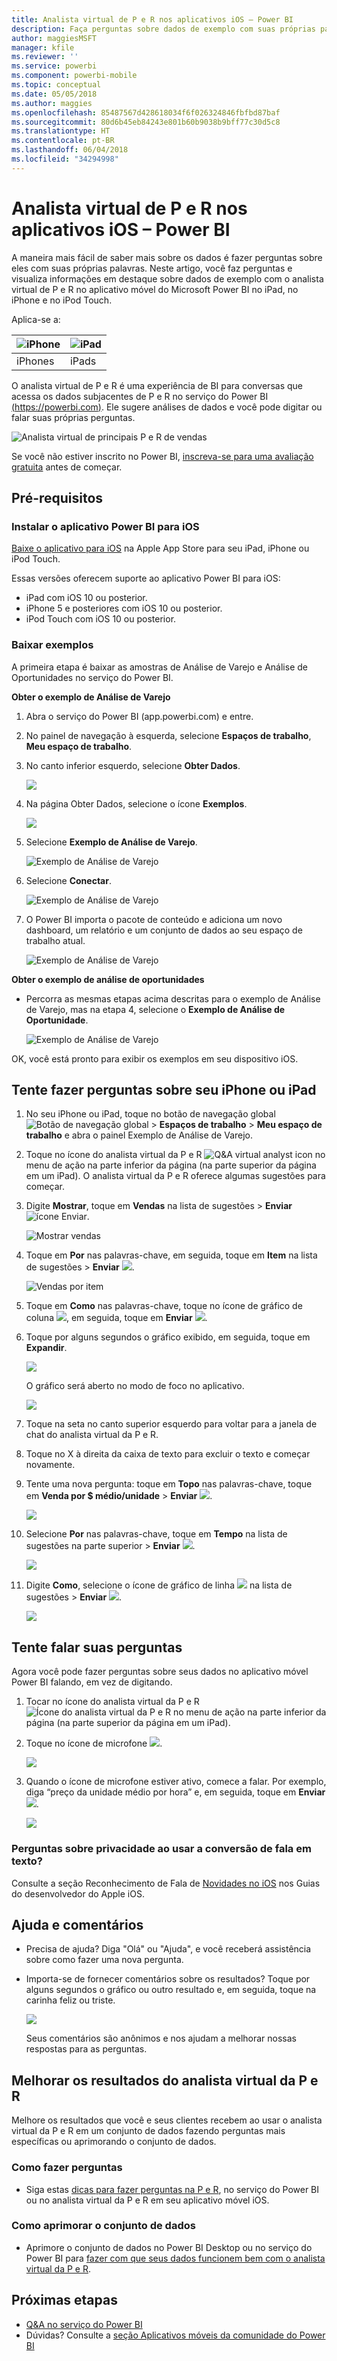```yaml
---
title: Analista virtual de P e R nos aplicativos iOS – Power BI
description: Faça perguntas sobre dados de exemplo com suas próprias palavras com o analista virtual de P e R no aplicativo móvel do Power BI em seu dispositivo iOS.
author: maggiesMSFT
manager: kfile
ms.reviewer: ''
ms.service: powerbi
ms.component: powerbi-mobile
ms.topic: conceptual
ms.date: 05/05/2018
ms.author: maggies
ms.openlocfilehash: 85487567d428618034f6f026324846fbfbd87baf
ms.sourcegitcommit: 80d6b45eb84243e801b60b9038b9bff77c30d5c8
ms.translationtype: HT
ms.contentlocale: pt-BR
ms.lasthandoff: 06/04/2018
ms.locfileid: "34294998"
---
```

# <a name="qa-virtual-analyst-in-ios-apps---power-bi"></a>Analista virtual de P e R nos aplicativos iOS – Power BI

A maneira mais fácil de saber mais sobre os dados é fazer perguntas sobre eles com suas próprias palavras. Neste artigo, você faz perguntas e visualiza informações em destaque sobre dados de exemplo com o analista virtual de P e R no aplicativo móvel do Microsoft Power BI no iPad, no iPhone e no iPod Touch. 

Aplica-se a:

| ![iPhone](media/mobile-apps-ios-qna/iphone-logo-50-px.png) | ![iPad](media/mobile-apps-ios-qna/ipad-logo-50-px.png) |
|:--- |:--- |
| iPhones |iPads |

O analista virtual de P e R é uma experiência de BI para conversas que acessa os dados subjacentes de P e R no serviço do Power BI [(https://powerbi.com)](https://powerbi.com). Ele sugere análises de dados e você pode digitar ou falar suas próprias perguntas.

![Analista virtual de principais P e R de vendas](media/mobile-apps-ios-qna/power-bi-ios-q-n-a-top-sale-intro.png)

Se você não estiver inscrito no Power BI, [inscreva-se para uma avaliação gratuita](https://app.powerbi.com/signupredirect?pbi_source=web) antes de começar.

## <a name="prerequisites"></a>Pré-requisitos

### <a name="install-the-power-bi-for-ios-app"></a>Instalar o aplicativo Power BI para iOS
[Baixe o aplicativo para iOS](http://go.microsoft.com/fwlink/?LinkId=522062 "Baixe o aplicativo para iPhone") na Apple App Store para seu iPad, iPhone ou iPod Touch.

Essas versões oferecem suporte ao aplicativo Power BI para iOS:
- iPad com iOS 10 ou posterior.
- iPhone 5 e posteriores com iOS 10 ou posterior. 
- iPod Touch com iOS 10 ou posterior.

### <a name="download-samples"></a>Baixar exemplos
A primeira etapa é baixar as amostras de Análise de Varejo e Análise de Oportunidades no serviço do Power BI.

**Obter o exemplo de Análise de Varejo**

1. Abra o serviço do Power BI (app.powerbi.com) e entre.

2. No painel de navegação à esquerda, selecione **Espaços de trabalho**, **Meu espaço de trabalho**.

3. No canto inferior esquerdo, selecione **Obter Dados**.
   
    ![](media/mobile-apps-ios-qna/power-bi-get-data.png)

3. Na página Obter Dados, selecione o ícone **Exemplos**.
   
   ![](media/mobile-apps-ios-qna/power-bi-samples-icon.png)

4. Selecione **Exemplo de Análise de Varejo**.
 
    ![Exemplo de Análise de Varejo](media/mobile-apps-ios-qna/power-bi-rs.png)
 
8. Selecione **Conectar**.  
  
   ![Exemplo de Análise de Varejo](media/mobile-apps-ios-qna/retail16.png)
   
5. O Power BI importa o pacote de conteúdo e adiciona um novo dashboard, um relatório e um conjunto de dados ao seu espaço de trabalho atual.
   
   ![Exemplo de Análise de Varejo](media/mobile-apps-ios-qna/power-bi-service-retail-sample.png)

**Obter o exemplo de análise de oportunidades**

- Percorra as mesmas etapas acima descritas para o exemplo de Análise de Varejo, mas na etapa 4, selecione o **Exemplo de Análise de Oportunidade**.

    ![Exemplo de Análise de Varejo](media/mobile-apps-ios-qna/power-bi-oa.png)
  
OK, você está pronto para exibir os exemplos em seu dispositivo iOS.

## <a name="try-asking-questions-on-your-iphone-or-ipad"></a>Tente fazer perguntas sobre seu iPhone ou iPad
1. No seu iPhone ou iPad, toque no botão de navegação global ![Botão de navegação global](media/mobile-ipad-app-get-started/power-bi-iphone-global-nav-button.png)  >  **Espaços de trabalho**  >  **Meu espaço de trabalho** e abra o painel Exemplo de Análise de Varejo.

2. Toque no ícone do analista virtual da P e R ![Q&A virtual analyst icon](media/mobile-apps-ios-qna/power-bi-ios-q-n-a-icon.png) no menu de ação na parte inferior da página (na parte superior da página em um iPad).
     O analista virtual da P e R oferece algumas sugestões para começar.
3. Digite **Mostrar**, toque em **Vendas** na lista de sugestões > **Enviar** ![ícone Enviar](media/mobile-apps-ios-qna/power-bi-ios-qna-send-icon.png).

    ![Mostrar vendas](media/mobile-apps-ios-qna/power-bi-ios-q-n-a-show-sales.png)
4. Toque em **Por** nas palavras-chave, em seguida, toque em **Item** na lista de sugestões > **Enviar** ![](media/mobile-apps-ios-qna/power-bi-ios-qna-send-icon.png).

    ![Vendas por item](media/mobile-apps-ios-qna/power-bi-ios-q-n-a-sale-by-item.png)
5. Toque em **Como** nas palavras-chave, toque no ícone de gráfico de coluna ![](media/mobile-apps-ios-qna/power-bi-ios-q-n-a-column-chart-icon.png), em seguida, toque em **Enviar** ![](media/mobile-apps-ios-qna/power-bi-ios-qna-send-icon.png).
6. Toque por alguns segundos o gráfico exibido, em seguida, toque em **Expandir**.

    ![](media/mobile-apps-ios-qna/power-bi-ios-q-n-a-tap-expand-feedback.png)

    O gráfico será aberto no modo de foco no aplicativo.

    ![](media/mobile-apps-ios-qna/power-bi-ios-q-n-a-expanded-chart.png)
7. Toque na seta no canto superior esquerdo para voltar para a janela de chat do analista virtual da P e R.
8. Toque no X à direita da caixa de texto para excluir o texto e começar novamente.
9. Tente uma nova pergunta: toque em **Topo** nas palavras-chave, toque em **Venda por $ médio/unidade**  > **Enviar** ![](media/mobile-apps-ios-qna/power-bi-ios-qna-send-icon.png).

    ![](media/mobile-apps-ios-qna/power-bi-ios-q-n-a-top-sale-2.png)
10. Selecione **Por** nas palavras-chave, toque em **Tempo** na lista de sugestões na parte superior > **Enviar** ![](media/mobile-apps-ios-qna/power-bi-ios-qna-send-icon.png).

     ![](media/mobile-apps-ios-qna/power-bi-ios-q-n-a-top-sale-by-time.png)
11. Digite **Como**, selecione o ícone de gráfico de linha ![](media/mobile-apps-ios-qna/power-bi-ios-q-n-a-line-chart-icon.png) na lista de sugestões > **Enviar** ![](media/mobile-apps-ios-qna/power-bi-ios-qna-send-icon.png).

    ![](media/mobile-apps-ios-qna/power-bi-ios-q-n-a-top-sale-as-line.png)

## <a name="try-saying-your-questions"></a>Tente falar suas perguntas
Agora você pode fazer perguntas sobre seus dados no aplicativo móvel Power BI falando, em vez de digitando.

1. Tocar no ícone do analista virtual da P e R ![Ícone do analista virtual da P e R](media/mobile-apps-ios-qna/power-bi-ios-q-n-a-icon.png) no menu de ação na parte inferior da página (na parte superior da página em um iPad).
2. Toque no ícone de microfone ![](media/mobile-apps-ios-qna/power-bi-ios-qna-mic-icon.png).

    ![](media/mobile-apps-ios-qna/power-bi-ios-qna-mic-on.png)

1. Quando o ícone de microfone estiver ativo, comece a falar. Por exemplo, diga “preço da unidade médio por hora” e, em seguida, toque em **Enviar** ![](media/mobile-apps-ios-qna/power-bi-ios-qna-send-icon.png).

    ![](media/mobile-apps-ios-qna/power-bi-ios-qna-speech-complete.png)

### <a name="questions-about-privacy-when-using-speech-to-text"></a>Perguntas sobre privacidade ao usar a conversão de fala em texto?
Consulte a seção Reconhecimento de Fala de [Novidades no iOS](https://go.microsoft.com/fwlink/?linkid=845624) nos Guias do desenvolvedor do Apple iOS.

## <a name="help-and-feedback"></a>Ajuda e comentários
* Precisa de ajuda? Diga "Olá" ou "Ajuda", e você receberá assistência sobre como fazer uma nova pergunta.
* Importa-se de fornecer comentários sobre os resultados? Toque por alguns segundos o gráfico ou outro resultado e, em seguida, toque na carinha feliz ou triste.

    ![](media/mobile-apps-ios-qna/power-bi-ios-q-n-a-tap-feedback.png)

    Seus comentários são anônimos e nos ajudam a melhorar nossas respostas para as perguntas.

## <a name="enhance-your-qa-virtual-analyst-results"></a>Melhorar os resultados do analista virtual da P e R
Melhore os resultados que você e seus clientes recebem ao usar o analista virtual da P e R em um conjunto de dados fazendo perguntas mais específicas ou aprimorando o conjunto de dados.

### <a name="how-to-ask-questions"></a>Como fazer perguntas
* Siga estas [dicas para fazer perguntas na P e R](service-q-and-a-tips.md), no serviço do Power BI ou no analista virtual da P e R em seu aplicativo móvel iOS.

### <a name="how-to-enhance-the-dataset"></a>Como aprimorar o conjunto de dados
* Aprimore o conjunto de dados no Power BI Desktop ou no serviço do Power BI para [fazer com que seus dados funcionem bem com o analista virtual da P e R](service-prepare-data-for-q-and-a.md).

## <a name="next-steps"></a>Próximas etapas
* [Q&A no serviço do Power BI](power-bi-q-and-a.md)
* Dúvidas? Consulte a [seção Aplicativos móveis da comunidade do Power BI](https://go.microsoft.com/fwlink/?linkid=839277)
